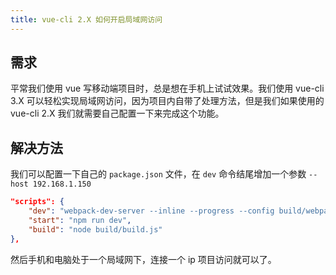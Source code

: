 ```yaml
---
title: vue-cli 2.X 如何开启局域网访问
---
```


## 需求

平常我们使用 vue 写移动端项目时，总是想在手机上试试效果。我们使用 vue-cli 3.X 可以轻松实现局域网访问，因为项目内自带了处理方法，但是我们如果使用的 vue-cli 2.X 我们就需要自己配置一下来完成这个功能。

## 解决方法

我们可以配置一下自己的 `package.json` 文件，在 `dev` 命令结尾增加一个参数 `--host 192.168.1.150`

```json
"scripts": {
	"dev": "webpack-dev-server --inline --progress --config build/webpack.dev.conf.js --host 192.168.1.150",
	"start": "npm run dev",
	"build": "node build/build.js"
},
```

然后手机和电脑处于一个局域网下，连接一个 ip 项目访问就可以了。